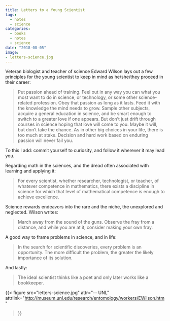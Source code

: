 ```yaml
---
title: Letters to a Young Scientist
tags:
  - notes
  - science
categories:
  - books
  - notes
  - science
date: "2018-08-05"
image:
- letters-science.jpg
---
```


Veteran biologist and teacher of science Edward Wilson lays out a few principles for the young scientist to keep in mind as he/she/they proceed in their career:

>Put passion ahead of training. Feel out in any way you can what you most want to do in science, or technology, or some other science-related profession. Obey that passion as long as it lasts. Feed it with the knowledge the mind needs to grow. Sample other subjects, acquire a general education in science, and be smart enough to switch to a greater love if one appears. But don’t just drift through courses in science hoping that love will come to you. Maybe it will, but don’t take the chance. As in other big choices in your life, there is too much at stake. Decision and hard work based on enduring passion will never fail you.

To this I add: commit yourself to curiosity, and follow it wherever it may lead you.

Regarding math in the sciences, and the dread often associated with learning and applying it:

>For every scientist, whether researcher, technologist, or teacher, of whatever competence in mathematics, there exists a discipline in science for which that level of mathematical competence is enough to achieve excellence.

Science rewards endeavors into the rare and the niche, the unexplored and neglected. Wilson writes:

>March away from the sound of the guns. Observe the fray from a distance, and while you are at it, consider making your own fray.

A good way to frame problems in science, and in life:

>In the search for scientific discoveries, every problem is an opportunity. The more difficult the problem, the greater the likely importance of its solution.

And lastly:

>The ideal scientist thinks like a poet and only later works like a bookkeeper.

{{< figure src="letters-science.jpg" attr="-- UNL" attrlink="http://museum.unl.edu/research/entomology/workers/EWilson.htm"
>}}